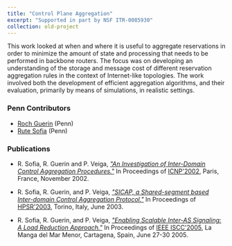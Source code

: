 ```yaml
---
title: "Control Plane Aggregation"
excerpt: "Supported in part by NSF ITR-0085930"
collection: old-project
---
```


This work looked at when and where it is useful to aggregate reservations in order to minimize the amount of state and processing that needs to be performed in backbone routers. 
The focus was on developing an understanding of the storage and message cost of different reservation aggregation rules in the context of Internet-like topologies. 
The work involved both the development of efficient aggregation algorithms, and their evaluation, primarily by means of simulations, in realistic settings.   

### Penn Contributors

* [Roch Guerin](https://www.cse.wustl.edu/~guerin/) (Penn)
* [Rute Sofia](https://www.linkedin.com/in/rutesofia/) (Penn)

### Publications

* R. Sofia, R. Guerin and P. Veiga, [*"An Investigation of Inter-Domain Control Aggregation Procedures."*](http://repository.upenn.edu/ese_papers/81) 
In Proceedings of [ICNP'2002](http://protocols.netlab.uky.edu/icnp/index.html), Paris, France, November 2002.

* R. Sofia, R. Guerin, and P. Veiga, [*"SICAP, a Shared-segment based Inter-domain Control Aggregation Protocol."*](http://repository.upenn.edu/ese_papers/82) 
In Proceedings of [HPSR'2003](http://www.tlc-networks.polito.it/HPSR2003/), Torino, Italy, June 2003.

* R. Sofia, R. Guerin, and P. Veiga, [*"Enabling Scalable Inter-AS Signaling: A Load Reduction Approach."*](http://repository.upenn.edu/ese_papers/110) 
In Proceedings of [IEEE ISCC'2005](http://www.comsoc.org/iscc/2005/), La Manga del Mar Menor, Cartagena, Spain, June 27-30 2005.
